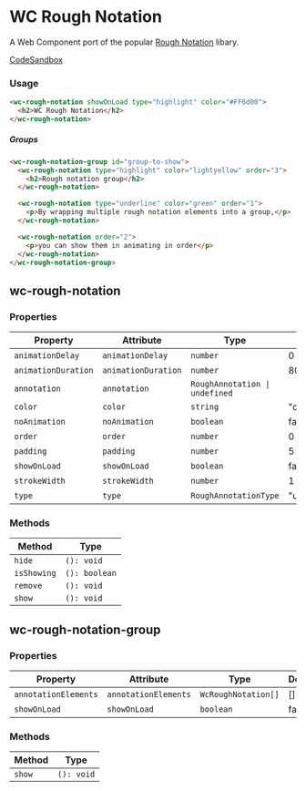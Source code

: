 # WC Rough Notation

A Web Component port of the popular [Rough Notation](https://github.com/pshihn/rough-notation) libary.

[CodeSandbox](https://codesandbox.io/embed/strange-jang-14utm?fontsize=14&hidenavigation=1&theme=dark)

### Usage

```html
<wc-rough-notation showOnLoad type="highlight" color="#FF6d00">
  <h2>WC Rough Notation</h2>
</wc-rough-notation>
```

##### Groups

```html
<wc-rough-notation-group id="group-to-show">
  <wc-rough-notation type="highlight" color="lightyellow" order="3">
    <h2>Rough notation group</h2>
  </wc-rough-notation>

  <wc-rough-notation type="underline" color="green" order="1">
    <p>By wrapping multiple rough notation elements into a group,</p>
  </wc-rough-notation>

  <wc-rough-notation order="2">
    <p>you can show them in animating in order</p>
  </wc-rough-notation>
</wc-rough-notation-group>
```

## wc-rough-notation

### Properties

| Property            | Attribute           | Type                           | Default        |
| ------------------- | ------------------- | ------------------------------ | -------------- |
| `animationDelay`    | `animationDelay`    | `number`                       | 0              |
| `animationDuration` | `animationDuration` | `number`                       | 800            |
| `annotation`        | `annotation`        | `RoughAnnotation \| undefined` |                |
| `color`             | `color`             | `string`                       | "currentColor" |
| `noAnimation`       | `noAnimation`       | `boolean`                      | false          |
| `order`             | `order`             | `number`                       | 0              |
| `padding`           | `padding`           | `number`                       | 5              |
| `showOnLoad`        | `showOnLoad`        | `boolean`                      | false          |
| `strokeWidth`       | `strokeWidth`       | `number`                       | 1              |
| `type`              | `type`              | `RoughAnnotationType`          | "underline"    |

### Methods

| Method      | Type          |
| ----------- | ------------- |
| `hide`      | `(): void`    |
| `isShowing` | `(): boolean` |
| `remove`    | `(): void`    |
| `show`      | `(): void`    |

## wc-rough-notation-group

### Properties

| Property             | Attribute            | Type                | Default |
| -------------------- | -------------------- | ------------------- | ------- |
| `annotationElements` | `annotationElements` | `WcRoughNotation[]` | []      |
| `showOnLoad`         | `showOnLoad`         | `boolean`           | false   |

### Methods

| Method | Type       |
| ------ | ---------- |
| `show` | `(): void` |
